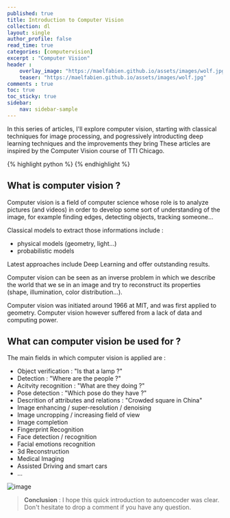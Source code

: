 ```yaml
---
published: true
title: Introduction to Computer Vision
collection: dl
layout: single
author_profile: false
read_time: true
categories: [computervision]
excerpt : "Computer Vision"
header :
    overlay_image: "https://maelfabien.github.io/assets/images/wolf.jpg"
    teaser: "https://maelfabien.github.io/assets/images/wolf.jpg"
comments : true
toc: true
toc_sticky: true
sidebar:
    nav: sidebar-sample
---
```


In this series of articles, I'll explore computer vision, starting with classical techniques for image processing, and pogressively introducting deep learning techniques and the improvements they bring These articles are inspired by the Computer Vision course of TTI Chicago.

{% highlight python %}
{% endhighlight %}

## What is computer vision ?

Computer vision is a field of computer science whose role is to analyze pictures (and videos) in order to develop some sort of understanding of the image, for example finding edges, detecting objects, tracking someone...

Classical models to extract those informations include :
- physical models (geometry, light...)
- probabilistic models

Latest approaches include Deep Learning and offer outstanding results.

Computer vision can be seen as an inverse problem in which we describe the world that we se in an image and try to reconstruct its properties (shape, illumination, color distribution...).

Computer vision was initiated around 1966 at MIT, and was first applied to geometry. Computer vision however suffered from a lack of data and computing power. 

## What can computer vision be used for ?

The main fields in which computer vision is applied are :
- Object verification : "Is that a lamp ?"
- Detection : "Where are the people ?"
- Acitvity recognition : "What are they doing ?"
- Pose detection : "Which pose do they have ?"
- Descrition of attributes and relations : "Crowded square in China"
- Image enhancing / super-resolution / denoising
- Image uncropping / increasing field of view
- Image completion
- Fingerprint Recognition
- Face detection / recognition
- Facial emotions recognition
- 3d Reconstruction 
- Medical Imaging
- Assisted Driving and smart cars
- ...


![image](https://maelfabien.github.io/assets/images/vision_1.jpg)

> **Conclusion** : I hope this quick introduction to autoencoder was clear. Don't hesitate to drop a comment if you have any question.

